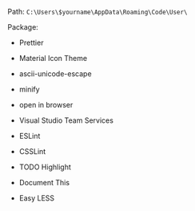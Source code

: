 Path:
```C:\Users\$yourname\AppData\Roaming\Code\User\```

Package:
+ Prettier
+ Material Icon Theme

+ ascii-unicode-escape
+ minify
+ open in browser
+ Visual Studio Team Services

+ ESLint
+ CSSLint
+ TODO Highlight
+ Document This
+ Easy LESS
